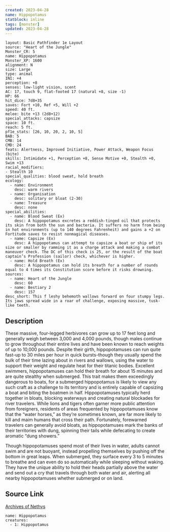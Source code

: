 ```yaml
---
created: 2023-04-28
name: Hippopotamus
statblock: inline
tags: [monster]
updated: 2023-04-28
---
```

```statblock
layout: Basic Pathfinder 1e Layout
source: "Heart of the Jungle"
Monster_CR: 5
name: Hippopotamus
Monster_XP: 1600
alignment: N
size: Large
type: animal
INI: +4
perception: +8
senses: low-light vision, scent
AC: 17, touch 9, flat-footed 17 (natural +8, size -1)
HP: 66
hit_dice: 7d8+35
saves: Fort +10, Ref +5, Will +2
speed: 40 ft.
melee: bite +13 (2d8+12)
special_attacks: capsize
space: 10 ft.
reach: 5 ft.
pf1e_stats: [26, 10, 20, 2, 10, 5]
BAB: 5
CMB: 14
CMD: 24
feats: Alertness, Improved Initiative, Power Attack, Weapon Focus (bite)
skills: Intimidate +1, Perception +8, Sense Motive +0, Stealth +0, Swim +13
racial_modifiers:
- Stealth 10
special_qualities: blood sweat, hold breath
ecology:
  - name: Environment
    desc: warm rivers
  - name: Organisation
    desc: solitary or bloat (2-30)
  - name: Treasure
    desc: none
special_abilities:
  - name: Blood Sweat (Ex)
    desc: A hippopotamus excretes a reddish-tinged oil that protects its skin from both the sun and bacteria. It suffers no harm from being in hot environments (up to 140 degrees Fahrenheit) and gains a +2 on Fortitude saves to resist nonmagical diseases.
  - name: Capsize (Ex)
    desc: A hippopotamus can attempt to capsize a boat or ship of its size or smaller by ramming it as a charge attack and making a combat maneuver check. The DC of this check is 25, or the result of the boat captain’s Profession (sailor) check, whichever is higher.
  - name: Hold Breath (Ex)
    desc: A hippopotamus can hold its breath for a number of rounds equal to 4 times its Constitution score before it risks drowning.
sources:
  - name: Heart of the Jungle
    desc: 60
  - name: Bestiary 2
    desc: 157
desc_short: This f leshy behemoth wallows forward on four stumpy legs. Its jaws spread wide in a roar of challenge, exposing massive, tusk-like teeth.
```
## Description
These massive, four-legged herbivores can grow up to 17 feet long and generally weigh between 3,000 and 4,000 pounds, though males continue to grow throughout their entire lives and have been known to reach weights of up to 10,000 pounds. Despite their girth, hippopotamuses can run quite fast-up to 30 miles per hour in quick bursts-though they usually spend the bulk of their time lazing about in rivers and wallows, using the water to support their weight and regulate heat for their titanic bodies. Excellent swimmers, hippopotamuses can hold their breath for about 15 minutes and are quite stealthy when submerged. This trait makes them exceedingly dangerous to boats, for a submerged hippopotamus is likely to view any such craft as a challenge to its territory and is entirely capable of capsizing a boat and biting the boatmen in half. Hippopotamuses typically herd together in bloats, blocking waterways and creating natural blockades for river travelers. While lions and tigers often garner more public attention from foreigners, residents of areas frequented by hippopotamuses know that the “water horses,” as they’re sometimes known, are far more likely to kill and maim humans that cross their path. Fortunately, forewarned travelers can generally avoid bloats, as hippopotamuses mark the banks of their territories with dung, spinning their tails while defecating to create aromatic “dung showers.”

Though hippopotamuses spend most of their lives in water, adults cannot swim and are not buoyant, instead propelling themselves by pushing off the bottom in great leaps. When submerged, they surface every 3 to 5 minutes to breathe and can even do so automatically while sleeping without waking. They have the unique ability to hold their heads partially above the water and send out a cry that travels through both water and air, alerting all nearby hippopotamuses whether submerged or on land.
## Source Link
[Archives of Nethys](https://aonprd.com/MonsterDisplay.aspx?ItemName=Hippopotamus)
```encounter-table
name: Hippopotamus
creatures:
  - 1: Hippopotamus
```
